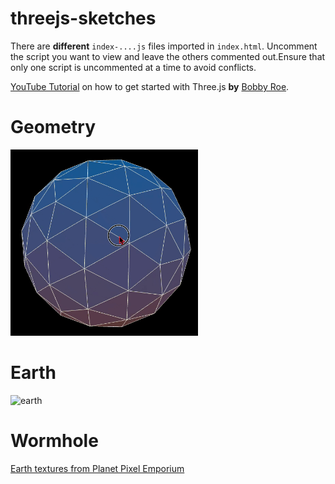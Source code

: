 # threejs-sketches

There are **different** `index-....js` files imported in `index.html`. Uncomment the script you want to view and leave the others commented out.Ensure that only one script is uncommented at a time to avoid conflicts. 

[YouTube Tutorial](https://www.youtube.com/watch?v=UMqNHi1GDAE&t=11s) on how to get started with Three.js **by** [Bobby Roe](https://github.com/bobbyroe).

# Geometry

<img src="./readmeAssets/iso.gif" alt="iso" width="300px">

# Earth

<img src="./readmeAssets/earth.gif" alt="earth" width="300px">

# Wormhole





[Earth textures from Planet Pixel Emporium](https://planetpixelemporium.com/earth.html)


